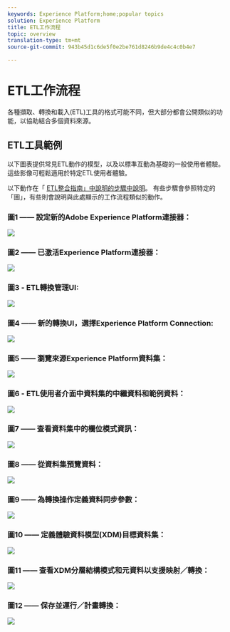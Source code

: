 ```yaml
---
keywords: Experience Platform;home;popular topics
solution: Experience Platform
title: ETL工作流程
topic: overview
translation-type: tm+mt
source-git-commit: 943b45d1c6de5f0e2be761d8246b9de4c4c0b4e7

---
```



# ETL工作流程

各種擷取、轉換和載入(ETL)工具的格式可能不同，但大部分都會公開類似的功能，以協助結合多個資料來源。

## ETL工具範例

以下圖表提供常見ETL動作的模型，以及以標準互動為基礎的一般使用者體驗。 這些影像可輕鬆適用於特定ETL使用者體驗。

以下動作在「 [ETL整合指南」中說明的步驟中說明](home.md)。 有些步驟會參照特定的「圖」，有些則會說明與此處顯示的工作流程類似的動作。

### 圖1 —— 設定新的Adobe Experience Platform連接器：

![](images/image2.png)

### 圖2 —— 已激活Experience Platform連接器：

![](images/image3.png)

### 圖3 - ETL轉換管理UI:

![](images/image4.png)

### 圖4 —— 新的轉換UI，選擇Experience Platform Connection:

![](images/image5.png)

### 圖5 —— 瀏覽來源Experience Platform資料集：

![](images/image6.png)

### 圖6 - ETL使用者介面中資料集的中繼資料和範例資料：

![](images/image7.png)

### 圖7 —— 查看資料集中的欄位模式資訊：

![](images/image8.png)

### 圖8 —— 從資料集預覽資料：

![](images/image9.png)

### 圖9 —— 為轉換操作定義資料同步參數：

![](images/image10.png)

### 圖10 —— 定義體驗資料模型(XDM)目標資料集：

![](images/image11.png)

### 圖11 —— 查看XDM分層結構模式和元資料以支援映射／轉換：

![](images/image12.png)

### 圖12 —— 保存並運行／計畫轉換：

![](images/image13.png)